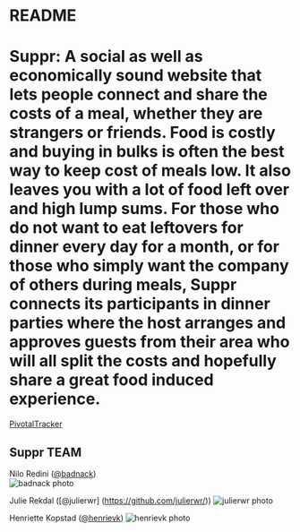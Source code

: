 README
==

# Suppr: A social as well as economically sound website that lets people connect and share the costs of a meal, whether they are strangers or friends. Food is costly and buying in bulks is often the best way to keep cost of meals low. It also leaves you with a lot of food left over and high lump sums. For those who do not want to eat leftovers for dinner every day for a month, or for those who simply want the company of others during meals, Suppr connects its participants in dinner parties where the host arranges and approves guests from their area who will all split the costs and hopefully share a great food induced experience.

[PivotalTracker](https://www.pivotaltracker.com/s/projects/1193866)

## Suppr TEAM

Nilo Redini ([@badnack](https://github.com/badnack/))  
![badnack photo](https://avatars0.githubusercontent.com/u/1037156?v=2&s=140)

Julie Rekdal ([@julierwr] (https://github.com/julierwr/))
![julierwr photo](https://avatars0.githubusercontent.com/u/6633826?v=2&s=140)

Henriette Kopstad ([@henrievk](https://github.com/henrievk/))
![henrievk photo](https://avatars2.githubusercontent.com/u/3776667?v=2&s=140)

